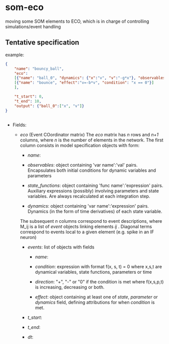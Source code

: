 som-eco
========

moving some SOM elements to ECO, which is in charge of controlling simulations/event handling


Tentative specification
-----------------------

example:
```json
{
    "name": "bouncy_ball", 
    "eco": 
    [{"name": "ball_0", "dynamics": {"x":"v", "v":"-g*x"}, "observables": {"x": 1, "v": 0, "g": 9.8}},
    [{"name": "bounce", "effect":"v=-b*v", "condition": "x == 0"}]
    ],

    "t_start": 0,
    "t_end": 10,
    "output": {"ball_0":["x", "v"]}
}
	    
```    



* Fields:
  * _eco_ (Event COordinator matrix)
  The _eco_ matrix has _n_ rows and _n+1_ columns, where _n_ is the
  number of elements in the network. The first column consists in
  model specification objects with form:

      * _name_: 
    
      * _observables_: object containing 'var name':'val'
      	pairs. Encapsulates both initial conditions for dynamic
        variables and parameters

      * _state_functions_: object containing 'func name':'expression' pairs.
          Auxiliary expressions (possibly) involving parameters and state
          variables. Are always recalculated at each integration step.

      * _dynamics_: object containing 'var name':'expression' pairs.
          Dynamics (in the form of time derivatives) of each state variable.

    The subsequent _n_ columns correspond to event descriptions, where
    M_ij is a list of _event_ objects linking elements _ij_ . Diagonal
    terms correspond to events local to a given element (e.g. spike in
    an IF neuron)

    * _events_: list of objects with fields
        * _name_:

        * _condition_: expression with format f(x, s, t) = 0 where x,s,t are
            dynamical variables, state functions, parameters or time
        * _direction_: "+", "-" or "0" if the condition is met where
            f(x,s,p,t) is increasing, decreasing or both.
        * _effect_: object containing at least one of _state_,
            _parameter_ or _dynamics_ field, defining attributions
            for when _condition_ is met.


    * _t_start_:

    * _t_end_:

    * _dt_:

